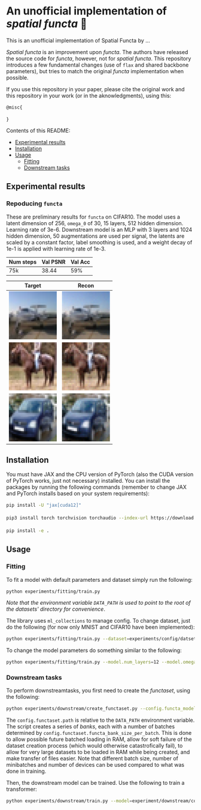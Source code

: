 # An unofficial implementation of *spatial functa* 🌌

This is an unofficial implementation of Spatial Functa by ...

*Spatial functa* is an improvement upon *functa*. The authors have released the source code for *functa*, however, not for *spatial functa*. This repository introduces a few fundamental changes (use of `flax` and shared backbone parameters), but tries to match the original *functa* implementation when possible.

If you use this repository in your paper, please cite the original work and this repository in your work (or in the aknowledgments), using this:

```
@misc{

}
```

Contents of this README:

- [Experimental results](#experimental-results)
- [Installation](#installation)
- [Usage](#usage)
    - [Fitting](#fitting)
    - [Downstream tasks](#downstream-tasks)

## Experimental results

### Repoducing `functa`

These are preliminary results for `functa` on CIFAR10. The model uses a latent dimension of 256, `omega_0` of 30, 15 layers, 512 hidden dimension. Learning rate of 3e-6. Downstream model is an MLP with 3 layers and 1024 hidden dimension, 50 augmentations are used per signal, the latents are scaled by a constant factor, label smoothing is used, and a weight decay of 1e-1 is applied with learning rate of 1e-3.


| Num steps| Val PSNR | Val Acc |
|------|-----|-----|
|75k| 38.44| 59% |

|Target| Recon|
|-----|----|
| <img src="assets/media_images_val_images_target_4.png" width=128px> | <img src="assets/media_images_val_images_recon_4.png"  width=128px> |
| <img src="assets/media_images_val_images_target_0.png"  width=128px> | <img src="assets/media_images_val_images_recon_0.png"  width=128px> |
| <img src="assets/media_images_val_images_target_1.png"  width=128px> | <img src="assets/media_images_val_images_recon_1.png"  width=128px> |



## Installation
You must have JAX and the CPU version of PyTorch (also the CUDA version of PyTorch works, just not necessary) installed. You can install the packages by running the following commands (remember to change JAX and PyTorch installs based on your system requirements):
```bash
pip install -U "jax[cuda12]"

pip3 install torch torchvision torchaudio --index-url https://download.pytorch.org/whl/cpu

pip install -e .
```

## Usage
### Fitting
To fit a model with default parameters and dataset simply run the following:

```bash
python experiments/fitting/train.py
```

*Note that the environment variable `DATA_PATH` is used to point to the root of the datasets' directory for convenience*.

The library uses `ml_collections` to manage config. To change dataset, just do the following (for now only MNIST and CIFAR10 have been implemented):

```bash
python experiments/fitting/train.py --dataset=experiments/config/datset.py:mnist
```

To change the model parameters do something similar to the following:

```bash
python experiments/fitting/train.py --model.num_layers=12 --model.omega_0=15
```

### Downstream tasks

To perform downstreamtasks, you first need to create the *functaset*, using the following:

```bash
python experiments/downstream/create_functaset.py --config.functa_model_dir='path_to_experiment_folder' --config.functaset.path=spatial_cifar10
```

The `config.functaset.path` is relative to the `DATA_PATH` environment variable. The script creates a series of *banks*, each with a number of batches determined by `config.functaset.functa_bank_size_per_batch`. This is done to allow possible future batched loading in RAM, allow for soft failure of the dataset creation process (which would otherwise catastrofically fail), to allow for very large datasets to be loaded in RAM while being created, and make transfer of files easier. Note that different batch size, number of minibatches and number of devices can be used compared to what was done in training.

Then, the downstream model can be trained. Use the following to train a transformer:

```bash
python experiments/downstream/train.py --model=experiment/downstream/config/classifier_model.py:transformer --config.functaset.path=spatial_cifar10
```

